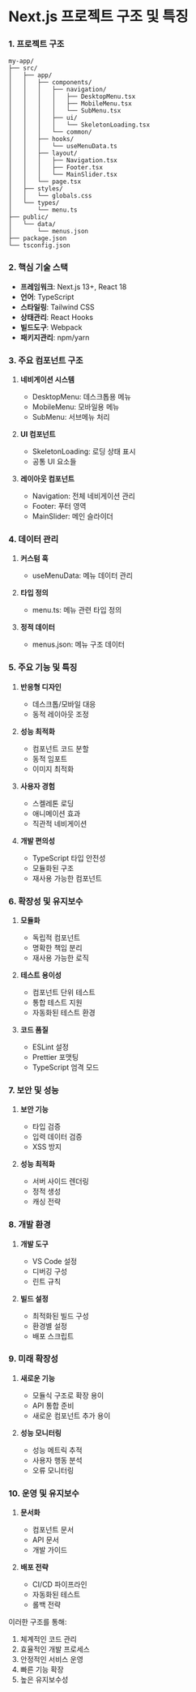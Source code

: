 # Next.js 프로젝트 구조 및 특징

### 1. 프로젝트 구조
```
my-app/
├── src/
│   ├── app/
│   │   ├── components/
│   │   │   ├── navigation/
│   │   │   │   ├── DesktopMenu.tsx
│   │   │   │   ├── MobileMenu.tsx
│   │   │   │   └── SubMenu.tsx
│   │   │   ├── ui/
│   │   │   │   └── SkeletonLoading.tsx
│   │   │   └── common/
│   │   ├── hooks/
│   │   │   └── useMenuData.ts
│   │   ├── layout/
│   │   │   ├── Navigation.tsx
│   │   │   ├── Footer.tsx
│   │   │   └── MainSlider.tsx
│   │   └── page.tsx
│   ├── styles/
│   │   └── globals.css
│   └── types/
│       └── menu.ts
├── public/
│   └── data/
│       └── menus.json
├── package.json
└── tsconfig.json
```

### 2. 핵심 기술 스택
- **프레임워크**: Next.js 13+, React 18
- **언어**: TypeScript
- **스타일링**: Tailwind CSS
- **상태관리**: React Hooks
- **빌드도구**: Webpack
- **패키지관리**: npm/yarn

### 3. 주요 컴포넌트 구조
1. **네비게이션 시스템**
   - DesktopMenu: 데스크톱용 메뉴
   - MobileMenu: 모바일용 메뉴
   - SubMenu: 서브메뉴 처리

2. **UI 컴포넌트**
   - SkeletonLoading: 로딩 상태 표시
   - 공통 UI 요소들

3. **레이아웃 컴포넌트**
   - Navigation: 전체 네비게이션 관리
   - Footer: 푸터 영역
   - MainSlider: 메인 슬라이더

### 4. 데이터 관리
1. **커스텀 훅**
   - useMenuData: 메뉴 데이터 관리

2. **타입 정의**
   - menu.ts: 메뉴 관련 타입 정의

3. **정적 데이터**
   - menus.json: 메뉴 구조 데이터

### 5. 주요 기능 및 특징
1. **반응형 디자인**
   - 데스크톱/모바일 대응
   - 동적 레이아웃 조정

2. **성능 최적화**
   - 컴포넌트 코드 분할
   - 동적 임포트
   - 이미지 최적화

3. **사용자 경험**
   - 스켈레톤 로딩
   - 애니메이션 효과
   - 직관적 네비게이션

4. **개발 편의성**
   - TypeScript 타입 안전성
   - 모듈화된 구조
   - 재사용 가능한 컴포넌트

### 6. 확장성 및 유지보수
1. **모듈화**
   - 독립적 컴포넌트
   - 명확한 책임 분리
   - 재사용 가능한 로직

2. **테스트 용이성**
   - 컴포넌트 단위 테스트
   - 통합 테스트 지원
   - 자동화된 테스트 환경

3. **코드 품질**
   - ESLint 설정
   - Prettier 포맷팅
   - TypeScript 엄격 모드

### 7. 보안 및 성능
1. **보안 기능**
   - 타입 검증
   - 입력 데이터 검증
   - XSS 방지

2. **성능 최적화**
   - 서버 사이드 렌더링
   - 정적 생성
   - 캐싱 전략

### 8. 개발 환경
1. **개발 도구**
   - VS Code 설정
   - 디버깅 구성
   - 린트 규칙

2. **빌드 설정**
   - 최적화된 빌드 구성
   - 환경별 설정
   - 배포 스크립트

### 9. 미래 확장성
1. **새로운 기능**
   - 모듈식 구조로 확장 용이
   - API 통합 준비
   - 새로운 컴포넌트 추가 용이

2. **성능 모니터링**
   - 성능 메트릭 추적
   - 사용자 행동 분석
   - 오류 모니터링

### 10. 운영 및 유지보수
1. **문서화**
   - 컴포넌트 문서
   - API 문서
   - 개발 가이드

2. **배포 전략**
   - CI/CD 파이프라인
   - 자동화된 테스트
   - 롤백 전략

이러한 구조를 통해:
1. 체계적인 코드 관리
2. 효율적인 개발 프로세스
3. 안정적인 서비스 운영
4. 빠른 기능 확장
5. 높은 유지보수성
